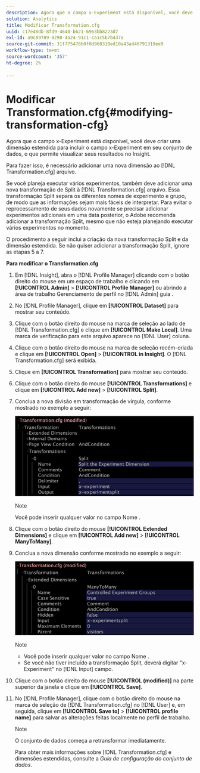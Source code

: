 ```yaml
---
description: Agora que o campo x-Experiment está disponível, você deve criar uma dimensão estendida para incluir o campo x-Experiment em seu conjunto de dados, o que permite visualizar seus resultados no Insight.
solution: Analytics
title: Modificar Transformation.cfg
uuid: c17e48db-8fd9-4640-b621-6963bb8223d7
exl-id: a9c89789-8290-4a24-91c1-ca1c5b7b437a
source-git-commit: 31f775478b0f0d968310ed10a43ad46791319ee9
workflow-type: tm+mt
source-wordcount: '357'
ht-degree: 2%

---
```


# Modificar Transformation.cfg{#modifying-transformation-cfg}

Agora que o campo x-Experiment está disponível, você deve criar uma dimensão estendida para incluir o campo x-Experiment em seu conjunto de dados, o que permite visualizar seus resultados no Insight.

Para fazer isso, é necessário adicionar uma nova dimensão ao [!DNL Transformation.cfg] arquivo.

Se você planeja executar vários experimentos, também deve adicionar uma nova transformação de Split à [!DNL Transformation.cfg] arquivo. Essa transformação Split separa os diferentes nomes de experimento e grupo, de modo que as informações sejam mais fáceis de interpretar. Para evitar o reprocessamento de seus dados novamente se precisar adicionar experimentos adicionais em uma data posterior, o Adobe recomenda adicionar a transformação Split, mesmo que não esteja planejando executar vários experimentos no momento.

O procedimento a seguir inclui a criação da nova transformação Split e da dimensão estendida. Se não quiser adicionar a transformação Split, ignore as etapas 5 a 7.

**Para modificar o Transformation.cfg**

1. Em [!DNL Insight], abra o [!DNL Profile Manager] clicando com o botão direito do mouse em um espaço de trabalho e clicando em **[!UICONTROL Admin]** > **[!UICONTROL Profile Manager]** ou abrindo a área de trabalho Gerenciamento de perfil no [!DNL Admin] guia .
1. No [!DNL Profile Manager], clique em **[!UICONTROL Dataset]** para mostrar seu conteúdo.
1. Clique com o botão direito do mouse na marca de seleção ao lado de [!DNL Transformation.cfg] e clique em **[!UICONTROL Make Local]**. Uma marca de verificação para este arquivo aparece no [!DNL User] coluna.
1. Clique com o botão direito do mouse na marca de seleção recém-criada e clique em **[!UICONTROL Open]** > **[!UICONTROL in Insight]**. O [!DNL Transformation.cfg] será exibida.
1. Clique em **[!UICONTROL Transformation]** para mostrar seu conteúdo.
1. Clique com o botão direito do mouse **[!UICONTROL Transformations]** e clique em **[!UICONTROL Add new]** > **[!UICONTROL Split]**.
1. Conclua a nova divisão em transformação de vírgula, conforme mostrado no exemplo a seguir:

   ![Informações da etapa](assets/New_split_transformation.png)

   >[!NOTE]
   >
   >Você pode inserir qualquer valor no campo Nome .

1. Clique com o botão direito do mouse **[!UICONTROL Extended Dimensions]** e clique em **[!UICONTROL Add new]** > **[!UICONTROL ManyToMany]**.
1. Conclua a nova dimensão conforme mostrado no exemplo a seguir:

   ![Informações da etapa](assets/New_Dimension_controlled_experiment_groups.png)

   >[!NOTE]
   >
   >* Você pode inserir qualquer valor no campo Nome .
   >* Se você não tiver incluído a transformação Split, deverá digitar &quot;x-Experiment&quot; no [!DNL Input] campo.


1. Clique com o botão direito do mouse **[!UICONTROL (modified)]** na parte superior da janela e clique em **[!UICONTROL Save]**.
1. No [!DNL Profile Manager], clique com o botão direito do mouse na marca de seleção de [!DNL Transformation.cfg] no [!DNL User] e, em seguida, clique em **[!UICONTROL Save to]** > **[!UICONTROL profile name]** para salvar as alterações feitas localmente no perfil de trabalho.

   >[!NOTE]
   >
   >O conjunto de dados começa a retransformar imediatamente.

   Para obter mais informações sobre [!DNL Transformation.cfg] e dimensões estendidas, consulte a *Guia de configuração do conjunto de dados*.

